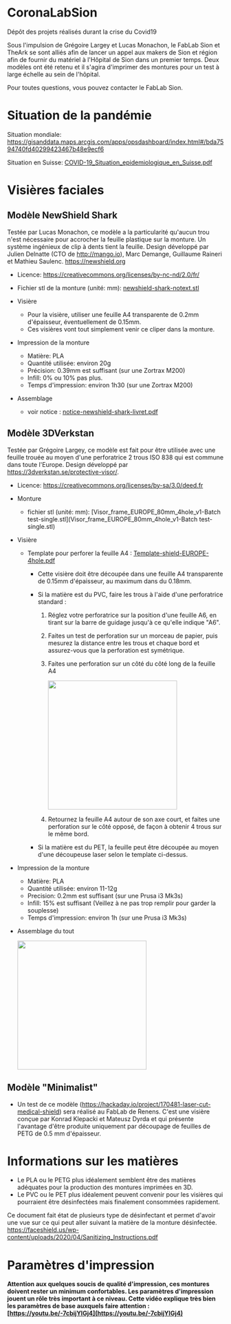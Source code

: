 # CoronaLabSion
Dépôt des projets réalisés durant la crise du Covid19

Sous l'impulsion de Grégoire Largey et Lucas Monachon, le FabLab Sion et TheArk se sont alliés afin de lancer un appel aux makers de Sion et région afin de fournir du matériel à l'Hôpital de Sion dans un premier temps. Deux modèles ont été retenu et il s'agira d'imprimer des montures pour un test à large échelle au sein de l'hôpital.

Pour toutes questions, vous pouvez contacter le FabLab Sion.

# Situation de la pandémie
Situation mondiale: https://gisanddata.maps.arcgis.com/apps/opsdashboard/index.html#/bda7594740fd40299423467b48e9ecf6

Situation en Suisse: [COVID-19_Situation_epidemiologique_en_Suisse.pdf](COVID-19_Situation_epidemiologique_en_Suisse.pdf)

# Visières faciales

## Modèle NewShield Shark
Testée par Lucas Monachon, ce modèle a la particularité qu'aucun trou n'est nécessaire pour accrocher la feuille plastique sur la monture. Un système ingénieux de clip à dents tient la feuille. Design développé par Julien Delnatte (CTO de http://mango.io), Marc Demange, Guillaume Raineri et Mathieu Saulenc. https://newshield.org

- Licence: https://creativecommons.org/licenses/by-nc-nd/2.0/fr/

- Fichier stl de la monture (unité: mm): [newshield-shark-notext.stl](newshield-shark-notext.stl)

- Visière
	- Pour la visière, utiliser une feuille A4 transparente de 0.2mm d'épaisseur, éventuellement de 0.15mm.
	- Ces visières vont tout simplement venir ce cliper dans la monture.

- Impression de la monture
	- Matière: PLA
	- Quantité utilisée: environ 20g 
	- Précision: 0.39mm est suffisant (sur une Zortrax M200)
	- Infill: 0% ou 10% pas plus.
	- Temps d'impression: environ 1h30 (sur une Zortrax M200)
	
- Assemblage
	- voir notice : [notice-newshield-shark-livret.pdf](notice-newshield-shark-livret.pdf)

## Modèle 3DVerkstan
Testée par Grégoire Largey, ce modèle est fait pour être utilisée avec une feuille trouée au moyen d'une perforatrice 2 trous ISO 838 qui est commune dans toute l'Europe. Design développé par https://3dverkstan.se/protective-visor/.

- Licence: https://creativecommons.org/licenses/by-sa/3.0/deed.fr

- Monture
	- fichier stl (unité: mm): [Visor_frame_EUROPE_80mm_4hole_v1-Batch test-single.stl](Visor_frame_EUROPE_80mm_4hole_v1-Batch test-single.stl)	
  
- Visière
	- Template pour perforer la feuille A4 : [Template-shield-EUROPE-4hole.pdf](Template-shield-EUROPE-4hole.pdf)
	
		- Cette visière doit être découpée dans une feuille A4 transparente de 0.15mm d'épaisseur, au maximum dans du 0.18mm.
	
		- Si la matière est du PVC, faire les trous à l'aide d'une perforatrice standard :

			1. Réglez votre perforatrice sur la position d'une feuille A6, en tirant sur la barre de guidage jusqu'à ce qu'elle indique "A6".
			2. Faites un test de perforation sur un morceau de papier, puis mesurez la distance entre les trous et chaque bord et assurez-vous que la perforation est symétrique.
			3. Faites une perforation sur un côté du côté long de la feuille A4

				<img src="hole-punch-v1.jpg" width="300" />

			4. Retournez la feuille A4 autour de son axe court, et faites une perforation sur le côté opposé, de façon à obtenir 4 trous sur le même bord.
		
		- Si la matière est du PET, la feuille peut être découpée au moyen d'une découpeuse laser selon le template ci-dessus.

- Impression de la monture
	- Matière: PLA
	- Quantité utilisée: environ 11-12g 
	- Precision: 0.2mm est suffisant (sur une Prusa i3 Mk3s)
	- Infill: 15% est suffisant (Veillez à ne pas trop remplir pour garder la souplesse)
	- Temps d'impression: environ 1h (sur une Prusa i3 Mk3s)

- Assemblage du tout

	<img src="europe-iso838-2.jpg" width="300" />
	

## Modèle "Minimalist"
- Un test de ce modèle (https://hackaday.io/project/170481-laser-cut-medical-shield) sera réalisé au FabLab de Renens. C'est une visière conçue par Konrad Klepacki et Mateusz Dyrda et qui présente l'avantage d'être produite uniquement par découpage de feuilles de PETG de 0.5 mm d'épaisseur.

# Informations sur les matières
- Le PLA ou le PETG plus idéalement semblent être des matières adéquates pour la production des montures imprimées en 3D.
- Le PVC ou le PET plus idéalement peuvent convenir pour les visières qui pourraient être désinfectées mais finalement consommées rapidement.

Ce document fait état de plusieurs type de désinfectant et permet d'avoir une vue sur ce qui peut aller suivant la matière de la monture désinfectée. https://faceshield.us/wp-content/uploads/2020/04/Sanitizing_Instructions.pdf

# Paramètres d'impression
**Attention aux quelques soucis de qualité d'impression, ces montures doivent rester un minimum confortables. Les paramètres d'impression jouent un rôle très important à ce niveau. Cette vidéo explique très bien les paramètres de base auxquels faire attention : [https://youtu.be/-7cbijYlGj4](https://youtu.be/-7cbijYlGj4)**

